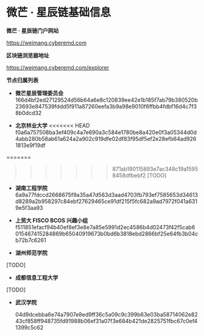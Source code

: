 # 微芒 · 星辰链基础信息


**微芒 · 星辰链门户网站**

https://weimang.cyberemd.com

**区块链浏览器地址**

https://weimang.cyberemd.com/explorer

**节点归属列表**

- **微芒星辰管理委员会**
  166d4bf2ed27129524d56b64a6e8c120839ee42e1b185f7ab79b380520b23693e847539fddd5f911a87260eefa3b9a98e9010f6ffbb4fdbf16d4c7f38b0dcd32

- **北京林业大学**
<<<<<<< HEAD
  f0a6a757508ba3ef409c4a7e690a3c584e1780be8a420e0f3a05344d0d4abb280b58ab61a624a2a902c919dfe02df83f95df5ef2e28efb64ad9261813e9f19df
 
=======

>>>>>>> 871ab190115893e7ac348c19a15958458dfbebf2
 [TODO]

- **湖南工程学院**
 6a9a77fdccd2668675f9a35a47d563d3aad4703fb793ef7585653d34613d8289a2b958297c84ebf27629465ce91df215f5fc682a9ad7972f041a6319e5f3aa93

- **上贸大 FISCO BCOS 兴趣小组**
 f511851efacf94b40ef8ef3e8e7a85e5991d2ec4586b4d02473f42f5cab6015467415284869b65040919673b0bd6b3818ebd2866bf25e64fb3b04cb72b7c6261

- **湖州师范学院**

 [TODO]

- **成都信息工程大学**

 [TODO]

- **武汉学院**

  04d9dcebba6e74a7907e8ed9ff36c5a09c9c399b63e03ba58714062e8243cf858ff948735fd91988b06ef31a07f3e684b421de2825751fbc67c0ef41399c5c62